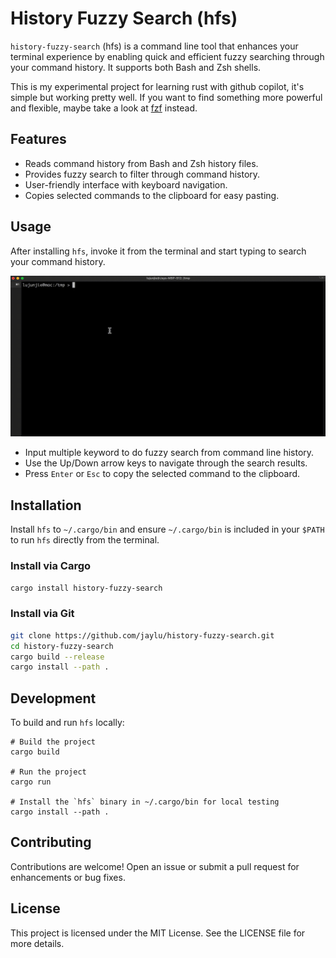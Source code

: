 # History Fuzzy Search (hfs)

`history-fuzzy-search` (hfs) is a command line tool that enhances your terminal experience by enabling quick and efficient fuzzy searching through your command history. It supports both Bash and Zsh shells.

This is my experimental project for learning rust with github copilot, it's simple but working pretty well. If you want to find something more powerful and flexible, maybe take a look at [fzf](https://github.com/junegunn/fzf) instead.

## Features

- Reads command history from Bash and Zsh history files.
- Provides fuzzy search to filter through command history.
- User-friendly interface with keyboard navigation.
- Copies selected commands to the clipboard for easy pasting.

## Usage

After installing `hfs`, invoke it from the terminal and start typing to search your command history.

![demo](./hfs.gif)

- Input multiple keyword to do fuzzy search from command line history.
- Use the Up/Down arrow keys to navigate through the search results.
- Press `Enter` or `Esc` to copy the selected command to the clipboard.

## Installation

Install `hfs` to `~/.cargo/bin` and ensure `~/.cargo/bin` is included in your `$PATH` to run `hfs` directly from the terminal.

### Install via Cargo

```bash
cargo install history-fuzzy-search
```

### Install via Git

```bash
git clone https://github.com/jaylu/history-fuzzy-search.git
cd history-fuzzy-search
cargo build --release
cargo install --path .
```

## Development

To build and run `hfs` locally:

```shell
# Build the project
cargo build

# Run the project
cargo run

# Install the `hfs` binary in ~/.cargo/bin for local testing
cargo install --path .
```

## Contributing

Contributions are welcome! Open an issue or submit a pull request for enhancements or bug fixes.

## License

This project is licensed under the MIT License. See the LICENSE file for more details.

